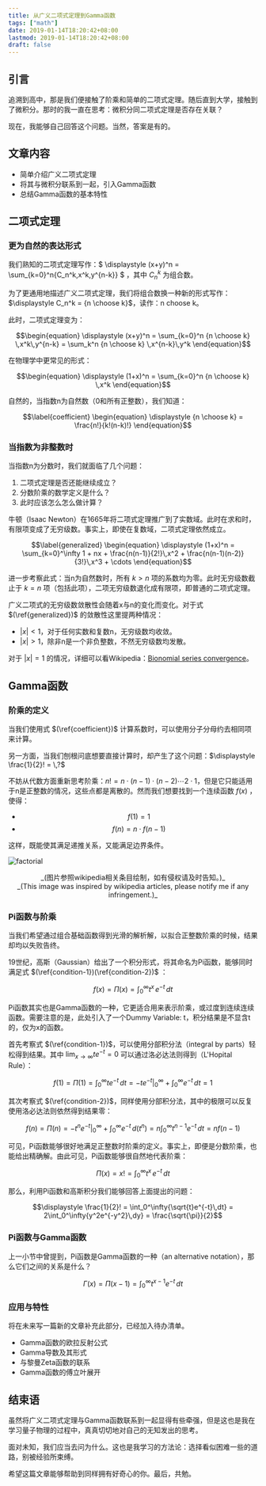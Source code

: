 ```yaml
---
title: 从广义二项式定理到Gamma函数
tags: ["math"]
date: 2019-01-14T18:20:42+08:00
lastmod: 2019-01-14T18:20:42+08:00
draft: false
---
```


## 引言

追溯到高中，那是我们便接触了阶乘和简单的二项式定理。随后直到大学，接触到了微积分。那时的我一直在思考：微积分同二项式定理是否存在关联？

现在，我能够自己回答这个问题。当然，答案是有的。

## 文章内容

* 简单介绍广义二项式定理
* 将其与微积分联系到一起，引入Gamma函数
* 总结Gamma函数的基本特性

## 二项式定理

### 更为自然的表达形式

我们熟知的二项式定理写作：$ \displaystyle (x+y)^n = \sum_{k=0}^n{C_n^k\,x^k\,y^{n-k}} $ ，其中 $\displaystyle C_n^k$ 为组合数。

为了更通用地描述广义二项式定理，我们将组合数换一种新的形式写作：$\displaystyle C_n^k = {n \choose k}$，读作：n choose k。

此时，二项式定理变为：

$$\begin{equation} \displaystyle (x+y)^n = \sum_{k=0}^n {n \choose k} \,x^k\,y^{n-k} = \sum_k^n {n \choose k} \,x^{n-k}\,y^k \end{equation}$$

在物理学中更常见的形式：

$$\begin{equation} \displaystyle (1+x)^n = \sum_{k=0}^n {n \choose k} \,x^k \end{equation}$$

自然的，当指数n为自然数（0和所有正整数），我们知道：

$$\label{coefficient} \begin{equation} \displaystyle {n \choose k} = \frac{n!}{k!(n-k)!} \end{equation}$$

### 当指数为非整数时

当指数n为分数时，我们就面临了几个问题：

1. 二项式定理是否还能继续成立？
2. 分数阶乘的数学定义是什么？
3. 此时应该怎么怎么做计算？

牛顿（Isaac Newton）在1665年将二项式定理推广到了实数域。此时在求和时，有限项变成了无穷级数。事实上，即使在复数域，二项式定理依然成立。

$$\label{generalized} \begin{equation} \displaystyle (1+x)^n = \sum_{k=0}^\infty 1 + nx + \frac{n(n-1)}{2!}\,x^2 + \frac{n(n-1)(n-2)}{3!}\,x^3 + \cdots  \end{equation}$$

进一步考察此式：当n为自然数时，所有 $k>n$ 项的系数均为零。此时无穷级数截止于 $k=n$ 项（包括此项），二项无穷级数退化成有限项，即普通的二项式定理。

广义二项式的无穷级数敛散性会随着x与n的变化而变化。对于式 $(\ref{generalized})$ 的敛散性这里提两种情况：

* $\lvert x \rvert < 1$，对于任何实数和复数n，无穷级数均收敛。
* $\lvert x \rvert > 1$，除非n是一个非负整数，不然无穷级数均发散。

对于 $\lvert x \rvert = 1$ 的情况，详细可以看Wikipedia：[Bionomial series convergence](https://en.wikipedia.org/wiki/Binomial_series#Convergence)。

## Gamma函数

### 阶乘的定义

当我们使用式 $(\ref{coefficient})$ 计算系数时，可以使用分子分母约去相同项来计算。

另一方面，当我们刨根问底想要直接计算时，却产生了这个问题：$\displaystyle \frac{1}{2}! = \,?$ 

不妨从代数方面重新思考阶乘：$\displaystyle n! = n\cdot(n-1)\cdot(n-2)\cdots2\cdot1$，但是它只能适用于n是正整数的情况，这些点都是离散的。然而我们想要找到一个连续函数 $\displaystyle f(x)$ ，使得：

* $$\label{condition-1} \begin{equation} \displaystyle f(1) = 1 \end{equation}$$
* $$\label{condition-2} \begin{equation} \displaystyle f(n) = n \cdot f(n-1) \end{equation}$$

这样，既能使其满足递推关系，又能满足边界条件。

![factorial](../images/factorial.svg)
<center>_(图片参照wikipedia相关条目绘制，如有侵权请及时告知。)_</center>
<center>_(This image was inspired by wikipedia articles, please notify me if any infringement.)_</center>

### Pi函数与阶乘

当我们希望通过组合基础函数得到光滑的解析解，以拟合正整数阶乘的时候，结果却均以失败告终。

19世纪，高斯（Gaussian）给出了一个积分形式，将其命名为Pi函数，能够同时满足式 $(\ref{condition-1})(\ref{condition-2})$ ：

$$\begin{equation} \displaystyle f(x) = \Pi(x) = \int_0^\infty{t^{x}\,e^{-t}\,dt} \end{equation}$$

Pi函数其实也是Gamma函数的一种，它更适合用来表示阶乘，或过度到连续连续函数。需要注意的是，此处引入了一个Dummy Variable: t，积分结果是不显含t的，仅为x的函数。

首先考察式 $(\ref{condition-1})$，可以使用分部积分法（integral by parts）轻松得到结果。其中 $\displaystyle \lim_{x \to \infty}te^{-t} = 0$ 可以通过洛必达法则得到（L'Hopital Rule）：

$$\displaystyle f(1) = \Pi(1) = \int_0^\infty{te^{-t}\,dt} = -te^{-t}\rvert_0^\infty + \int_0^\infty{e^{-t}}\,dt = 1 $$

其次考察式 $(\ref{condition-2})$，同样使用分部积分法，其中的极限可以反复使用洛必达法则依然得到结果零：

$$\displaystyle f(n) = \Pi(n) = -t^ne^{-t}\rvert_0^\infty + \int_0^\infty{e^{-t}}\,d(t^n) = n\int_0^\infty{t^{n-1}e^{-t}}\,dt = nf(n-1) $$

可见，Pi函数能够很好地满足正整数时阶乘的定义。事实上，即便是分数阶乘，也能给出精确解。由此可见，Pi函数能够很自然地代表阶乘：

$$\begin{equation} \displaystyle \Pi(x) = x! = \int_0^\infty{t^{x}\,e^{-t}\,dt} \end{equation}$$

那么，利用Pi函数和高斯积分我们能够回答上面提出的问题：

$$\displaystyle \frac{1}{2}! = \int_0^\infty{\sqrt{t}e^{-t}\,dt} = 2\int_0^\infty{y^2e^{-y^2}\,dy} = \frac{\sqrt{\pi}}{2}$$

### Pi函数与Gamma函数

上一小节中曾提到，Pi函数是Gamma函数的一种（an alternative notation），那么它们之间的关系是什么？

$$\label{gamma} \begin{equation} \displaystyle \Gamma(x) = \Pi(x-1) = \int_0^\infty{t^{x-1}e^{-t}\,dt} \end{equation}$$

### 应用与特性

将在未来写一篇新的文章补充此部分，已经加入待办清单。

* Gamma函数的欧拉反射公式
* Gamma导数及其形式
* 与黎曼Zeta函数的联系
* Gamma函数的傅立叶展开

## 结束语

虽然将广义二项式定理与Gamma函数联系到一起显得有些牵强，但是这也是我在学习量子物理的过程中，真真切切地对自己的无知发出的思考。

面对未知，我们应当去问为什么。这也是我学习的方法论：选择看似困难一些的道路，别被经验所束缚。

希望这篇文章能够帮助到同样拥有好奇心的你。最后，共勉。

